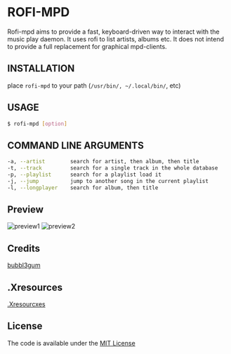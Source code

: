 # ROFI-MPD
Rofi-mpd aims to provide a fast, keyboard-driven way to interact with the music play daemon. It uses rofi to list artists, albums etc. It does not intend to provide a full replacement for graphical mpd-clients.

## INSTALLATION
place `rofi-mpd` to your path (`/usr/bin/, ~/.local/bin/`, etc)

## USAGE
```sh
$ rofi-mpd [option]
```

## COMMAND LINE ARGUMENTS
```sh
-a, --artist 	  	search for artist, then album, then title
-t, --track 	  	search for a single track in the whole database
-p, --playlist   	search for a playlist load it
-j, --jump       	jump to another song in the current playlist
-l, --longplayer	search for album, then title
```

## Preview
![preview1](https://github.com/fikriomar16/rofi-mpd/raw/master/preview1.png)
![preview2](https://github.com/fikriomar16/rofi-mpd/raw/master/preview2.png)

## Credits
[bubbl3gum](https://github.com/bubbl3gum/mpd_control)

## .Xresources
[.Xresourcxes](https://github.com/fikriomar16/dotfiles/blob/master/.Xresources)

## License
The code is available under the [MIT License](https://github.com/fikriomar16/rofi-mpd/blob/master/LICENSE.md)
